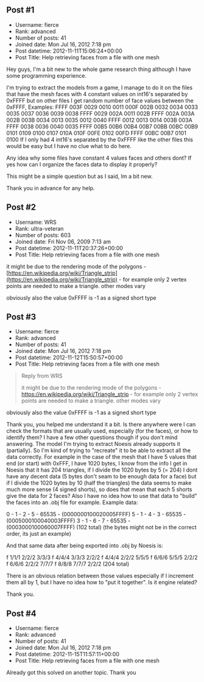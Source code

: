 ## Post #1
- Username: fierce
- Rank: advanced
- Number of posts: 41
- Joined date: Mon Jul 16, 2012 7:18 pm
- Post datetime: 2012-11-11T15:06:24+00:00
- Post Title: Help retrieving faces from a file with one mesh

Hey guys, I'm a bit new to the whole game research thing although I have some programming experience.

I'm trying to extract the models from a game, I manage to do it on the files that have the mesh faces with 4 constant values on int16's separated by 0xFFFF but on other files I get random number of face values between the 0xFFFF, Examples:
FFFF 003F 0029 0010 0011 000F 002B 0032 0034 0033 0035 0037 0036 0039 0038
FFFF 0029 002A 0011 002B
FFFF 002A 003A 002B 003B 0034 0013 0035 0012 0040
FFFF 0012 0013 0014 003B 003A
FFFF 0038 0036 0040 0035
FFFF 00B5 00B6 00B4 00B7 00BB 00BC 00B9 0101 0109 0100 0107 010A 010F 00FE 0102 00FD FFFF 00BC 00B7 0101 0100
If I only had 4 int16's separated by the 0xFFFF like the other files this would be easy but I have no clue what to do here.

Any idea why some files have constant 4 values faces and others dont? If yes how can I organize the faces data to display it properly?

This might be a simple question but as I said, Im a bit new.

Thank you in advance for any help.
## Post #2
- Username: WRS
- Rank: ultra-veteran
- Number of posts: 603
- Joined date: Fri Nov 06, 2009 7:13 am
- Post datetime: 2012-11-11T20:37:26+00:00
- Post Title: Help retrieving faces from a file with one mesh

it might be due to the rendering mode of the polygons - [https://en.wikipedia.org/wiki/Triangle_strip](https://en.wikipedia.org/wiki/Triangle_strip) - for example only 2 vertex points are needed to make a triangle. other modes vary

obviously also the value 0xFFFF is -1 as a signed short type
## Post #3
- Username: fierce
- Rank: advanced
- Number of posts: 41
- Joined date: Mon Jul 16, 2012 7:18 pm
- Post datetime: 2012-11-12T15:50:57+00:00
- Post Title: Help retrieving faces from a file with one mesh

> Reply from WRS
>
> it might be due to the rendering mode of the polygons - https://en.wikipedia.org/wiki/Triangle_strip - for example only 2 vertex points are needed to make a triangle. other modes vary

obviously also the value 0xFFFF is -1 as a signed short type

Thank you, you helped me understand it a bit.
Is there anywhere were I can check the formats that are usually used, especially (for the faces), or how to identify them?
I have a few other questions though if you don't mind answering. The model I'm trying to extract Noesis already supports it (partially). So I'm kind of trying to "recreate" it to be able to extract all the data correctly.
For example in the case of the mesh that I have 5 values that end (or start) with 0xFFF, I have 1020 bytes, I know from the info I get in Noesis that it has 204 triangles, if I divide the 1020 bytes by 5 (= 204) I dont have any decent data (5 bytes don't seam to be enough data for a face) but if I divide the 1020 bytes by 10 (half the triangles) the data seems to make much more sense (4 signed shorts), so does that mean that each 5 shorts give the data for 2 faces? Also I have no idea how to use that data to "build" the faces into an .obj file for example. Example data:


 0 - 1 - 2 - 5 - 65535 - (0000000100020005FFFF)
 5 - 1 - 4 - 3 - 65535 - (0005000100040003FFFF)
 3 - 1 - 6 - 7 - 65535 - (0003000100060007FFFF)
(102 total) (the bytes might not be in the correct order, its just an example)

And that same data after being exported into .obj by Noesis is:

f  1/1/1 2/2/2 3/3/3
f  4/4/4 3/3/3 2/2/2
f  4/4/4 2/2/2 5/5/5
f  6/6/6 5/5/5 2/2/2
f  6/6/6 2/2/2 7/7/7
f  8/8/8 7/7/7 2/2/2
(204 total)

There is an obvious relation between those values especially if I increment them all by 1, but I have no idea how to "put it together". Is it engine related?

Thank you.
## Post #4
- Username: fierce
- Rank: advanced
- Number of posts: 41
- Joined date: Mon Jul 16, 2012 7:18 pm
- Post datetime: 2012-11-15T11:57:11+00:00
- Post Title: Help retrieving faces from a file with one mesh

Already got this solved on another topic.
Thank you
